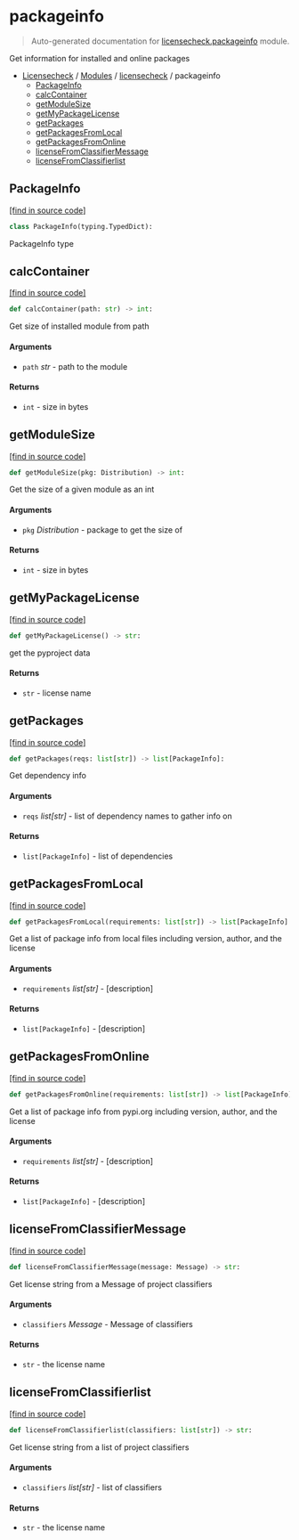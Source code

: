 # packageinfo

> Auto-generated documentation for [licensecheck.packageinfo](../../licensecheck/packageinfo.py) module.

Get information for installed and online packages

- [Licensecheck](../README.md#licensecheck-index) / [Modules](../README.md#licensecheck-modules) / [licensecheck](index.md#licensecheck) / packageinfo
    - [PackageInfo](#packageinfo)
    - [calcContainer](#calccontainer)
    - [getModuleSize](#getmodulesize)
    - [getMyPackageLicense](#getmypackagelicense)
    - [getPackages](#getpackages)
    - [getPackagesFromLocal](#getpackagesfromlocal)
    - [getPackagesFromOnline](#getpackagesfromonline)
    - [licenseFromClassifierMessage](#licensefromclassifiermessage)
    - [licenseFromClassifierlist](#licensefromclassifierlist)

## PackageInfo

[[find in source code]](../../licensecheck/packageinfo.py#L23)

```python
class PackageInfo(typing.TypedDict):
```

PackageInfo type

## calcContainer

[[find in source code]](../../licensecheck/packageinfo.py#L200)

```python
def calcContainer(path: str) -> int:
```

Get size of installed module from path

#### Arguments

- `path` *str* - path to the module

#### Returns

- `int` - size in bytes

## getModuleSize

[[find in source code]](../../licensecheck/packageinfo.py#L217)

```python
def getModuleSize(pkg: Distribution) -> int:
```

Get the size of a given module as an int

#### Arguments

- `pkg` *Distribution* - package to get the size of

#### Returns

- `int` - size in bytes

## getMyPackageLicense

[[find in source code]](../../licensecheck/packageinfo.py#L173)

```python
def getMyPackageLicense() -> str:
```

get the pyproject data

#### Returns

- `str` - license name

## getPackages

[[find in source code]](../../licensecheck/packageinfo.py#L157)

```python
def getPackages(reqs: list[str]) -> list[PackageInfo]:
```

Get dependency info

#### Arguments

- `reqs` *list[str]* - list of dependency names to gather info on

#### Returns

- `list[PackageInfo]` - list of dependencies

## getPackagesFromLocal

[[find in source code]](../../licensecheck/packageinfo.py#L35)

```python
def getPackagesFromLocal(requirements: list[str]) -> list[PackageInfo]:
```

Get a list of package info from local files including version, author, and
the license

#### Arguments

- `requirements` *list[str]* - [description]

#### Returns

- `list[PackageInfo]` - [description]

## getPackagesFromOnline

[[find in source code]](../../licensecheck/packageinfo.py#L105)

```python
def getPackagesFromOnline(requirements: list[str]) -> list[PackageInfo]:
```

Get a list of package info from pypi.org including version, author, and
the license

#### Arguments

- `requirements` *list[str]* - [description]

#### Returns

- `list[PackageInfo]` - [description]

## licenseFromClassifierMessage

[[find in source code]](../../licensecheck/packageinfo.py#L83)

```python
def licenseFromClassifierMessage(message: Message) -> str:
```

Get license string from a Message of project classifiers

#### Arguments

- `classifiers` *Message* - Message of classifiers

#### Returns

- `str` - the license name

## licenseFromClassifierlist

[[find in source code]](../../licensecheck/packageinfo.py#L135)

```python
def licenseFromClassifierlist(classifiers: list[str]) -> str:
```

Get license string from a list of project classifiers

#### Arguments

- `classifiers` *list[str]* - list of classifiers

#### Returns

- `str` - the license name
